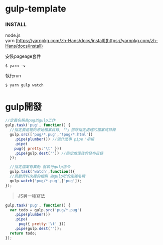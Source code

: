 # gulp-template


###  INSTALL
node.js  
yarn [https://yarnpkg.com/zh-Hans/docs/install](https://yarnpkg.com/zh-Hans/docs/install)

安裝pageage套件
```
$ yarn -v
```

執行run
```
$ yarn gulp watch
```

# gulp開發
```javascript
//定義名稱為pug的gulp工作
gulp.task('pug', function() {
  //指定要處理的原始檔案目錄,「!」排除指定處理的檔案或目錄
  gulp.src(['pug/*.pug','!pug/*.html'])
    .pipe(plumber()) //做什麼事 pipe：串接
    .pipe(
    pug({ pretty:'\t' }))
    .pipe(gulp.dest('')) //指定處理後的發布目錄
  });

  //指定檔案有異動 就執行gulp指令
  gulp.task('watch',function(){
  //異動資料夾裡的檔案 為gulp所的定義名稱
  gulp.watch('pug/*.pug',['pug']);
});
```
>JS另一種寫法

```javascript
gulp.task('pug', function() {
  var todo = gulp.src('pug/*.pug')
    .pipe(plumber())
    .pipe(
      pug({ pretty:'\t' }))
    .pipe(gulp.dest(''));
  return todo;
});